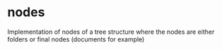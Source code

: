 # nodes
Implementation of nodes of a tree structure where the nodes are either folders or final nodes (documents for example)
